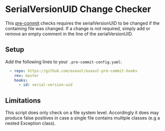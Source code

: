 # SerialVersionUID Change Checker

This [pre-commit](https://pre-commit.com/) checks requires the serialVersionUID to be changed if the containing file was changed.
If a change is not required, simply add or remove an empty comment in the line of the serialVersionUID.

## Setup

Add the following lines to your `.pre-commit-config.yaml`:
```yaml
  - repo: https://github.com/exasol/exasol-pre-commit-hooks
    rev: master
    hooks:
      - id: serial-version-uid
```

## Limitations

This script does only check on a file system level. Accordingly it does may produce false positives in case a single file contains multiple classes (e.g a nested Exception class). 
